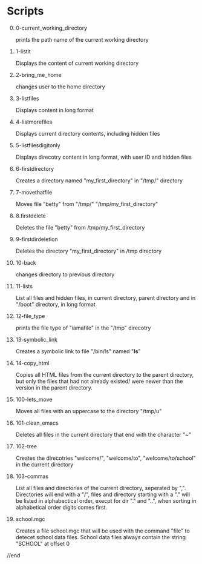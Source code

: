 # Scripts

0. 0-current_working_directory

	prints the path name of the current working directory

1. 1-listit
	
	Displays the content of current working directory

2. 2-bring_me_home 
	
	changes user to the home directory

3. 3-listfiles

	Displays content in long format

4. 4-listmorefiles
	
	Displays current directory contents, including hidden files

5. 5-listfilesdigitonly

	Displays direcotry content in long format, with user ID and hidden files

6. 6-firstdirectory

	Creates a directory named "my_first_directory" in "/tmp/" directory

7. 7-movethatfile

	Moves file "betty" from "/tmp/" "/tmp/my_first_directory"

8. 8.firstdelete

	Deletes the file "betty" from /tmp/my_first_directory

9. 9-firstdirdeletion

	Deletes the directory "my_first_directory" in /tmp directory

10. 10-back

	changes directory to previous directory

11. 11-lists

	List all files and hidden files, in current directory, parent directory and in "/boot" directory, in long format


12. 12-file_type

	prints the file type of "iamafile" in the "/tmp" direcotry

13. 13-symbolic_link

	Creates a symbolic link to file "/bin/ls" named "__ls__"

14. 14-copy_html

	Copies all HTML files from the current directory to the parent directory, but only the files that had not already existed/ were newer than the version in the parent directory.

15. 100-lets_move

	Moves all files with an uppercase to the directory "/tmp/u"

16. 101-clean_emacs

	Deletes all files in the current directory that end with the character "~"

17. 102-tree

	Creates the direcotries "welcome/", "welcome/to", "welcome/to/school" in the current directory

18. 103-commas

	List all files and directories of the current directory, seperated by ",". Directories will end with a "/", files and directory starting with a "." will be listed in alphabectical order, execpt for dir "." and "..", when sorting in alphabetical order digits comes first.

19. school.mgc

	Creates a file school.mgc that will be used with the command "file" to detecet school data files. School data files always contain the string "SCHOOL" at offset 0

//end
